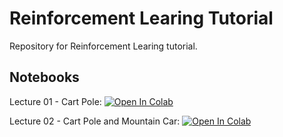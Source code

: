 # Reinforcement Learing Tutorial
Repository for Reinforcement Learing tutorial.

## Notebooks
Lecture 01 - Cart Pole: [![Open In Colab](https://colab.research.google.com/assets/colab-badge.svg)](https://colab.research.google.com/github/zlisto/reinforcement_learning_tutorial/blob/master/Lecture01_CartPole.ipynb)

Lecture 02 - Cart Pole and Mountain Car: [![Open In Colab](https://colab.research.google.com/assets/colab-badge.svg)](https://colab.research.google.com/github/zlisto/reinforcement_learning_tutorial/blob/master/Lecture02_CartPole_MountainCar.ipynb)
















